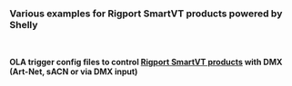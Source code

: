### Various examples for Rigport SmartVT products powered by Shelly  
<br>
  
  **OLA trigger config files to control [Rigport SmartVT products](https://rigport.com/) with DMX (Art-Net, sACN or via DMX input)**  
